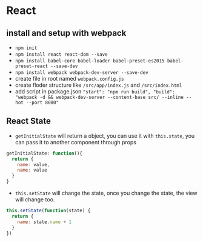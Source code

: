 # React

## install and setup with webpack

- `npm init` 
- `npm install react react-dom --save`
- `npm install babel-core babel-loader babel-preset-es2015 babel-preset-react --save-dev`
- `npm install webpack webpack-dev-server --save-dev`
- create file in root named `webpack.config.js`
- create floder structure like `/src/app/index.js` and `/src/index.html`
- add script in package.json `"start": "npm run build",
    "build": "webpack -d && webpack-dev-server --content-base src/ --inline --hot --port 8080"`

## React State

- `getInitialState` will return a object, you can use it with `this.state`, you can pass it to another component through props
```jsx
getInitialState: function(){
  return {
    name: value,
    name: value
  }
}
```
- `this.setState` will change the state, once you change the state, the view will change too.
```jsx
this.setState(function(state) {
  return {
    name: state.name + 1
  }
})
```
